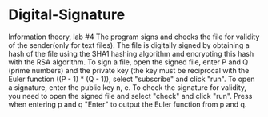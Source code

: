 # Digital-Signature
Information theory, lab #4
The program signs and checks the file for validity of the sender(only for text files). The file is digitally signed by obtaining a hash of the file using the SHA1 hashing algorithm and encrypting this hash with the RSA algorithm. To sign a file, open the signed file, enter P and Q (prime numbers) and the private key (the key must be reciprocal with the Euler function ((P - 1) * (Q - 1)), select "subscribe" and click "run". To open a signature, enter the public key n, e. To check the signature for validity, you need to open the signed file and select "check" and click "run". Press when entering p and q "Enter" to output the Euler function from p and q.
